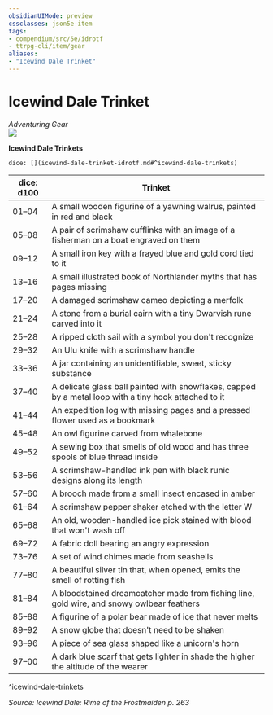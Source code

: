 ```yaml
---
obsidianUIMode: preview
cssclasses: json5e-item
tags:
- compendium/src/5e/idrotf
- ttrpg-cli/item/gear
aliases: 
- "Icewind Dale Trinket"
---
```

# Icewind Dale Trinket
*Adventuring Gear*  
![](/3-Mechanics/CLI/items/img/icewind-dale-trinket.webp#right)  


**Icewind Dale Trinkets**

`dice: [](icewind-dale-trinket-idrotf.md#^icewind-dale-trinkets)`

| dice: d100 | Trinket |
|------------|---------|
| 01–04 | A small wooden figurine of a yawning walrus, painted in red and black |
| 05–08 | A pair of scrimshaw cufflinks with an image of a fisherman on a boat engraved on them |
| 09–12 | A small iron key with a frayed blue and gold cord tied to it |
| 13–16 | A small illustrated book of Northlander myths that has pages missing |
| 17–20 | A damaged scrimshaw cameo depicting a merfolk |
| 21–24 | A stone from a burial cairn with a tiny Dwarvish rune carved into it |
| 25–28 | A ripped cloth sail with a symbol you don't recognize |
| 29–32 | An Ulu knife with a scrimshaw handle |
| 33–36 | A jar containing an unidentifiable, sweet, sticky substance |
| 37–40 | A delicate glass ball painted with snowflakes, capped by a metal loop with a tiny hook attached to it |
| 41–44 | An expedition log with missing pages and a pressed flower used as a bookmark |
| 45–48 | An owl figurine carved from whalebone |
| 49–52 | A sewing box that smells of old wood and has three spools of blue thread inside |
| 53–56 | A scrimshaw-handled ink pen with black runic designs along its length |
| 57–60 | A brooch made from a small insect encased in amber |
| 61–64 | A scrimshaw pepper shaker etched with the letter W |
| 65–68 | An old, wooden-handled ice pick stained with blood that won't wash off |
| 69–72 | A fabric doll bearing an angry expression |
| 73–76 | A set of wind chimes made from seashells |
| 77–80 | A beautiful silver tin that, when opened, emits the smell of rotting fish |
| 81–84 | A bloodstained dreamcatcher made from fishing line, gold wire, and snowy owlbear feathers |
| 85–88 | A figurine of a polar bear made of ice that never melts |
| 89–92 | A snow globe that doesn't need to be shaken |
| 93–96 | A piece of sea glass shaped like a unicorn's horn |
| 97–00 | A dark blue scarf that gets lighter in shade the higher the altitude of the wearer |
^icewind-dale-trinkets

*Source: Icewind Dale: Rime of the Frostmaiden p. 263*